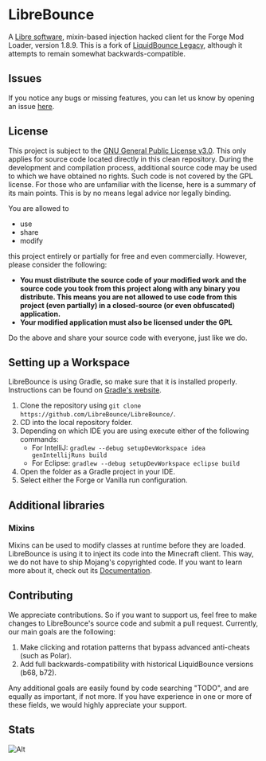 # LibreBounce
A [Libre software](https://www.gnu.org/philosophy/free-sw.html), mixin-based injection hacked client for the Forge Mod Loader, version 1.8.9.
This is a fork of [LiquidBounce Legacy](https://github.com/CCBlueX/LiquidBounce/tree/legacy), although it attempts to remain somewhat backwards-compatible.

## Issues
If you notice any bugs or missing features, you can let us know by opening an issue [here](https://github.com/LibreBounce/LibreBounce/issues).

## License
This project is subject to the [GNU General Public License v3.0](LICENSE). This only applies for source code located directly in this clean repository. During the development and compilation process, additional source code may be used to which we have obtained no rights. Such code is not covered by the GPL license.
For those who are unfamiliar with the license, here is a summary of its main points. This is by no means legal advice nor legally binding.

You are allowed to
- use
- share
- modify

this project entirely or partially for free and even commercially. However, please consider the following:

- **You must distribute the source code of your modified work and the source code you took from this project along with any binary you distribute. This means you are not allowed to use code from this project (even partially) in a closed-source (or even obfuscated) application.**
- **Your modified application must also be licensed under the GPL**

Do the above and share your source code with everyone, just like we do.

## Setting up a Workspace
LibreBounce is using Gradle, so make sure that it is installed properly. Instructions can be found on [Gradle's website](https://gradle.org/install/).
1. Clone the repository using `git clone https://github.com/LibreBounce/LibreBounce/`. 
2. CD into the local repository folder.
3. Depending on which IDE you are using execute either of the following commands:
    - For IntelliJ: `gradlew --debug setupDevWorkspace idea genIntellijRuns build`
    - For Eclipse: `gradlew --debug setupDevWorkspace eclipse build`
4. Open the folder as a Gradle project in your IDE.
5. Select either the Forge or Vanilla run configuration.

## Additional libraries
### Mixins
Mixins can be used to modify classes at runtime before they are loaded. LibreBounce is using it to inject its code into the Minecraft client. This way, we do not have to ship Mojang's copyrighted code. If you want to learn more about it, check out its [Documentation](https://docs.spongepowered.org/5.1.0/en/plugin/internals/mixins.html).

## Contributing
We appreciate contributions. So if you want to support us, feel free to make changes to LibreBounce's source code and submit a pull request. Currently, our main goals are the following:

1. Make clicking and rotation patterns that bypass advanced anti-cheats (such as Polar).
2. Add full backwards-compatibility with historical LiquidBounce versions (b68, b72).

Any additional goals are easily found by code searching "TODO", and are equally as important, if not more.
If you have experience in one or more of these fields, we would highly appreciate your support.

## Stats
![Alt](https://repobeats.axiom.co/api/embed/53a8b71ca387182c6f12a1c98a88edbe0a7bae99.svg "Repobeats analytics image")
